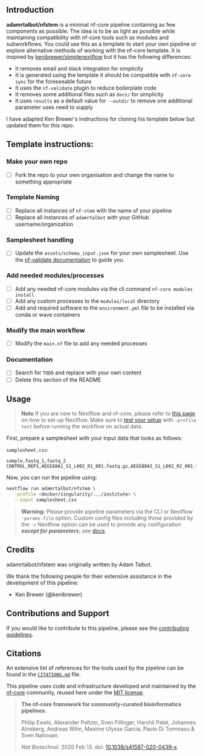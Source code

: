 ## Introduction

**adamrtalbot/nfstem** is a minimal nf-core pipeline containing as few components as possible. The idea is to be as light as possible while maintaining compatibility with nf-core tools such as modules and subworkflows. You could use this as a template to start your own pipeline or explore alternative methods of working with the nf-core template. It is inspired by [kenibrewer/simplenextflow](https://github.com/kenibrewer/simplenextflow) but it has the following differences:

- It removes email and slack integration for simplicity
- It is generated using the template it should be compatible with `nf-core sync` for the foreseeable future
- It uses the `nf-validate` plugin to reduce boilerplate code
- It removes some additional files such as `docs/` for simplicity
- It uses `results` as a default value for `--outdir` to remove one additional parameter uses need to supply

I have adapted Ken Brewer's instructions for cloning his template below but updated them for this repo:

## Template instructions:

### Make your own repo

- [ ] Fork the repo to your own organisation and change the name to something appropriate

### Template Naming

- [ ] Replace all instances of `nf-stem` with the name of your pipeline
- [ ] Replace all instances of `adamrtalbot` with your GitHub username/organization

### Samplesheet handling

- [ ] Update the `assets/schema_input.json` for your own samplesheet. Use the [nf-validate documentation](https://nextflow-io.github.io/nf-validation/nextflow_schema/sample_sheet_schema_specification/) to guide you.

### Add needed modules/processes

- [ ] Add any needed nf-core modules via the cli command `nf-core modules install`
- [ ] Add any custom processes to the `modules/local` directory
- [ ] Add and required software to the `environment.yml` file to be installed via conda or wave containers

### Modify the main workflow

- [ ] Modify the `main.nf` file to add any needed processes

### Documentation

- [ ] Search for `TODO` and replace with your own content
- [ ] Delete this section of the README

## Usage

> **Note**
> If you are new to Nextflow and nf-core, please refer to [this page](https://nf-co.re/docs/usage/installation) on how
> to set-up Nextflow. Make sure to [test your setup](https://nf-co.re/docs/usage/introduction#how-to-run-a-pipeline)
> with `-profile test` before running the workflow on actual data.

First, prepare a samplesheet with your input data that looks as follows:

`samplesheet.csv`:

```csv
sample,fastq_1,fastq_2
CONTROL_REP1,AEG588A1_S1_L002_R1_001.fastq.gz,AEG588A1_S1_L002_R2_001.fastq.gz
```

Now, you can run the pipeline using:

```bash
nextflow run adamrtalbot/nfstem \
   -profile <docker/singularity/.../institute> \
   --input samplesheet.csv
```

> **Warning:**
> Please provide pipeline parameters via the CLI or Nextflow `-params-file` option. Custom config files including those
> provided by the `-c` Nextflow option can be used to provide any configuration _**except for parameters**_;
> see [docs](https://nf-co.re/usage/configuration#custom-configuration-files).

## Credits

adamrtalbot/nfstem was originally written by Adam Talbot.

We thank the following people for their extensive assistance in the development of this pipeline:

- Ken Brewer (@kenibrewer)

## Contributions and Support

If you would like to contribute to this pipeline, please see the [contributing guidelines](.github/CONTRIBUTING.md).

## Citations

An extensive list of references for the tools used by the pipeline can be found in the [`CITATIONS.md`](CITATIONS.md) file.

This pipeline uses code and infrastructure developed and maintained by the [nf-core](https://nf-co.re) community, reused here under the [MIT license](https://github.com/nf-core/tools/blob/master/LICENSE).

> **The nf-core framework for community-curated bioinformatics pipelines.**
>
> Philip Ewels, Alexander Peltzer, Sven Fillinger, Harshil Patel, Johannes Alneberg, Andreas Wilm, Maxime Ulysse Garcia, Paolo Di Tommaso & Sven Nahnsen.
>
> _Nat Biotechnol._ 2020 Feb 13. doi: [10.1038/s41587-020-0439-x](https://dx.doi.org/10.1038/s41587-020-0439-x).
